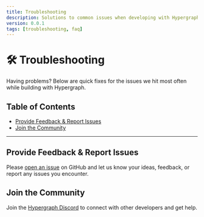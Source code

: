 ```yaml
---
title: Troubleshooting
description: Solutions to common issues when developing with Hypergraph.
version: 0.0.1
tags: [troubleshooting, faq]
---
```


# 🛠️ Troubleshooting

Having problems? Below are quick fixes for the issues we hit most often while building with Hypergraph.

## Table of Contents

<!-- - [Quick Fixes](#quick-fixes) -->
<!-- - [Common Issues](#common-issues) -->
- [Provide Feedback & Report Issues](#provide-feedback--report-issues)
- [Join the Community](#join-the-community)
<!-- - [Contact Us](#contact-us) -->
<!-- - [Further Resources](#further-resources) -->

<!-- ---

## Quick Fixes

*(Content to be added here as issues are identified)*

---
## Common Issues

*(Content to be added here as issues are identified)* -->

---
## Provide Feedback & Report Issues

Please [open an issue](https://github.com/graphprotocol/hypergraph/issues) on GitHub and let us know your ideas, feedback, or report any issues you encounter.

## Join the Community

Join the [Hypergraph Discord](https://discord.gg/graphprotocol) to connect with other developers and get help.

<!-- ---
## Contact Us

*(Contact information, such as a support email or a link to a dedicated support channel, will go here.)*

---
## Further Resources

* Check open and closed issues on [GitHub](https://github.com/graphprotocol/hypergraph/issues).
* Ask in the #hypergraph channel on [The Graph Discord](https://discord.gg/graphprotocol).  -->
